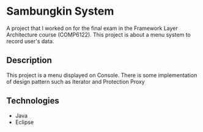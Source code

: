 # Sambungkin System
A project that I worked on for the final exam in the Framework Layer Architecture course (COMP6122). This project is about a menu system to record user's data.

## Description
This project is a menu displayed on Console.
There is some implementation of design pattern such as Iterator and Protection Proxy

## Technologies
<ul>
  <li>Java</li>
  <li>Eclipse</li>
</ul>
